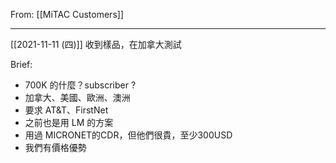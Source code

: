 From: [[MiTAC Customers]]

---

[[2021-11-11 (四)]] 收到樣品，在加拿大測試

Brief:
- 700K 的什麼？subscriber ?
- 加拿大、美國、歐洲、澳洲
- 要求 AT&T、FirstNet
- 之前也是用 LM 的方案
- 用過 MICRONET的CDR，但他們很貴，至少300USD
- 我們有價格優勢


